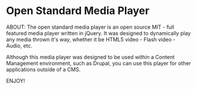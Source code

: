 Open Standard Media Player
=====================================

ABOUT:
   The open standard media player is an open source MIT - full featured media player written in jQuery.
   It was designed to dynamically play any media thrown it's way, whether it be HTML5 video - Flash video - Audio, etc.

   Although this media player was designed to be used within a Content Management environment, such as Drupal, you can
   use this player for other applications outside of a CMS.

ENJOY!
